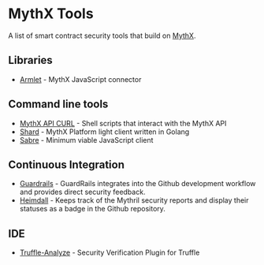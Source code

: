 # MythX Tools

A list of smart contract security tools that build on [MythX](https://mythx.io).

## Libraries

- [Armlet](https://github.com/ConsenSys/armlet) - MythX JavaScript connector

## Command line tools

- [MythX API CURL](https://github.com/rocky/mythril-api-curl/) - Shell scripts that interact with the MythX API
- [Shard](https://github.com/JoranHonig/shard) - MythX Platform light client written in Golang
- [Sabre](https://github.com/b-mueller/sabre) - Minimum viable JavaScript client

## Continuous Integration

- [Guardrails](https://www.guardrails.io) - GuardRails integrates into the Github development workflow and provides direct security feedback.
- [Heimdall](https://heimdall.maddevs.io) - Keeps track of the Mythril security reports and display their statuses as a badge in the Github repository.

## IDE

- [Truffle-Analyze](https://github.com/ConsenSys/truffle-analyze) - Security Verification Plugin for Truffle

